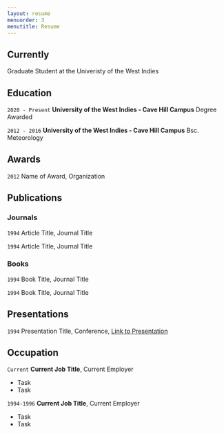 ```yaml
---
layout: resume
menuorder: 3
menutitle: Resume
---
```

## Currently

Graduate Student at the Univeristy of the West Indies

## Education

`2020 - Present`
__University of the West Indies - Cave Hill Campus__
Degree Awarded

`2012 - 2016`
__University of the West Indies - Cave Hill Campus__
Bsc. Meteorology 

## Awards

`2012`
Name of Award, Organization 

## Publications

<!-- A list is also available [online](https://scholar.google.co.uk/citations?user=LTOTl0YAAAAJ) -->

### Journals

`1994`
Article Title, Journal Title

`1994`
Article Title, Journal Title

### Books

`1994`
Book Title, Journal Title

`1994`
Book Title, Journal Title


## Presentations

`1994`
Presentation Title, Conference, <a href="https://MyWebsite.tld/presentation1">Link to Presentation</a>


## Occupation

`Current`
__Current Job Title__, Current Employer 

- Task
- Task

`1994-1996`
__Current Job Title__, Current Employer 

- Task
- Task



<!-- ### Footer

Last updated: May 2013 -->


